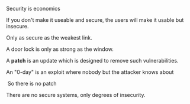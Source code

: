 Security is economics



If you don't make it useable and secure, the users will make it usable but insecure.



Only as secure as the weakest link.



A door lock is only as strong as the window.



A **patch** is an update which is designed to remove such vulnerabilities.



An "0-day" is an exploit where nobody but the attacker knows about

​	So there is no patch





There are no secure systems, only degrees of insecurity.

